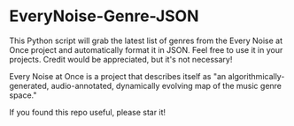 # EveryNoise-Genre-JSON
This Python script will grab the latest list of genres from the Every Noise at Once project and automatically format it in JSON.  Feel free to use it in your projects.  Credit would be appreciated, but it's not necessary!

Every Noise at Once is a project that describes itself as "an algorithmically-generated, audio-annotated, dynamically evolving map of the music genre space."

If you found this repo useful, please star it!
